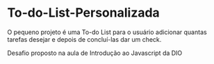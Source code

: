 # To-do-List-Personalizada

O pequeno projeto é uma To-do List para o usuário adicionar quantas tarefas desejar e depois de concluí-las dar um check.

Desafio proposto na aula de Introdução ao Javascript da DIO